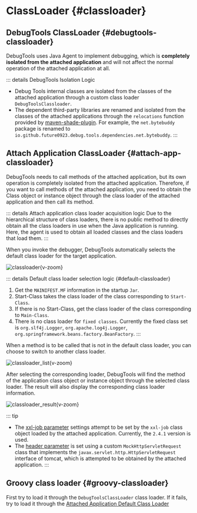 # ClassLoader {#classloader}

## DebugTools ClassLoader {#debugtools-classloader}

DebugTools uses Java Agent to implement debugging, which is **completely isolated from the attached application** and will not affect the normal operation of the attached application at all.

::: details DebugTools Isolation Logic
- Debug Tools internal classes are isolated from the classes of the attached application through a custom class loader `DebugToolsClassloader`.
- The dependent third-party libraries are renamed and isolated from the classes of the attached applications through the `relocations` function provided by [maven-shade-plugin](https://maven.apache.org/plugins/maven-shade-plugin/). For example, the `net.bytebuddy` package is renamed to `io.github.future0923.debug.tools.dependencies.net.bytebuddy`.
:::

## Attach Application ClassLoader {#attach-app-classloader}

DebugTools needs to call methods of the attached application, but its own operation is completely isolated from the attached application. Therefore, if you want to call methods of the attached application, you need to obtain the Class object or instance object through the class loader of the attached application and then call its method.

::: details Attach application class loader acquisition logic
Due to the hierarchical structure of class loaders, there is no public method to directly obtain all the class loaders in use when the Java application is running. Here, the agent is used to obtain all loaded classes and the class loaders that load them.
:::

When you invoke the debugger, DebugTools automatically selects the default class loader for the target application.

![classloader](/images/classloader.png){v-zoom}

::: details Default class loader selection logic {#default-classloader}
1. Get the `MAINIFEST.MF` information in the startup `Jar`. 
2. Start-Class takes the class loader of the class corresponding to `Start-Class`.
3. If there is no Start-Class, get the class loader of the class corresponding to `Main-Class`.
4. There is no class loader for `fixed classes`. Currently the fixed class set is `org.slf4j.Logger`, `org.apache.log4j.Logger`, `org.springframework.beans.factory.BeanFactory`.
:::

When a method is to be called that is not in the default class loader, you can choose to switch to another class loader.

![classloader_list](/images/classloader_list.png){v-zoom}

After selecting the corresponding loader, DebugTools will find the method of the application class object or instance object through the selected class loader. The result will also display the corresponding class loader information.

![classloader_result](/images/classloader_result.png){v-zoom}

::: tip
- The [xxl-job parameter](./xxl-job) settings attempt to be set by the `xxl-job` class object loaded by the attached application. Currently, the `2.4.1` version is used.
- The [header parameter](./header) is set using a custom `MockHttpServletRequest` class that implements the `javax.servlet.http.HttpServletRequest` interface of tomcat, which is attempted to be obtained by the attached application.
:::

## Groovy class loader {#groovy-classloader}

First try to load it through the `DebugToolsClassLoader` class loader. If it fails, try to load it through the [Attached Application Default Class Loader](#default-classloader)